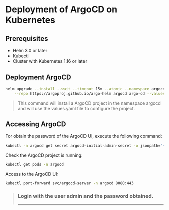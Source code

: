 # Deployment of ArgoCD on Kubernetes

## Prerequisites

- Helm 3.0 or later
- Kubectl
- Cluster with Kubernetes 1.16 or later

## Deployment ArgoCD

```bash
helm upgrade --install --wait --timeout 15m --atomic --namespace argocd --create-namespace \
    --repo https://argoproj.github.io/argo-helm argocd argo-cd --values values.yaml
```
> This command will install a ArgoCD project in the namespace argocd and will use the values.yaml file to configure the project.

## Accessing ArgoCD

For obtain the password of the ArgoCD UI, execute the following command:

```bash
kubectl -n argocd get secret argocd-initial-admin-secret -o jsonpath="{.data.password}" | base64 -d
```

Check the ArgoCD project is running:
```bash	
kubectl get pods -n argocd
```

Access to the ArgoCD UI:
```bash
kubectl port-forward svc/argocd-server -n argocd 8080:443
```

> ### Login with the user **admin** and the password obtained.
>----
